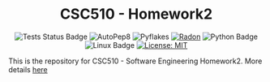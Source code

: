<h1 align="center">CSC510 - Homework2</h1>

<p align="center">
<a><img src="https://github.com/CSC510-SE-Group/homework-1/actions/workflows/tests-hw1.yml/badge.svg" alt="Tests Status Badge"></a>
<a><img src="https://img.shields.io/badge/code%20style-pep8-orange.svg" alt="AutoPep8"></a>
<a><img src='' alt='Pyflakes' /></a>
<a href="https://github.com/CSC510-SE-Group/homework/blob/main/HW2/post_traces/radon_metrics.txt"><img src='https://github.com/CSC510-SE-Group/homework/actions/workflows/radon-metrics-generated-hw2.yml/badge.svg' alt='Radon' /></a>
<a><img src="https://img.shields.io/badge/Python-3776AB?style=for-the-badge&logo=python&logoColor=white" alt="Python Badge"></a>
<a><img src="https://img.shields.io/badge/Linux-FCC624?style=for-the-badge&logo=linux&logoColor=black" alt="Linux Badge"></a>
<a href="https://opensource.org/licenses/MIT" target="_blank">
  <img src="https://img.shields.io/badge/License-MIT-yellow.svg" alt="License: MIT">
</a>
</p>

This is the repository for CSC510 - Software Engineering Homework2. More details [here](https://txt.github.io/se24fall/hw1.html)
